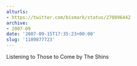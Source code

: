 ```yaml
---
alturls:
- https://twitter.com/bismark/status/270896442
archive:
- 2007-09
date: '2007-09-15T17:35:23+00:00'
slug: '1189877723'
---
```


Listening to Those to Come by The Shins


